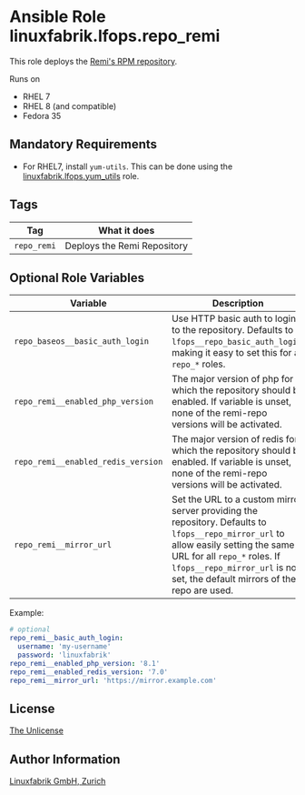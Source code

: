 # Ansible Role linuxfabrik.lfops.repo_remi

This role deploys the [Remi's RPM repository](https://rpms.remirepo.net/).

Runs on

* RHEL 7
* RHEL 8 (and compatible)
* Fedora 35


## Mandatory Requirements

* For RHEL7, install `yum-utils`. This can be done using the [linuxfabrik.lfops.yum_utils](https://github.com/Linuxfabrik/lfops/tree/main/roles/yum_utils) role.


## Tags

| Tag         | What it does                |
| ---         | ------------                |
| `repo_remi` | Deploys the Remi Repository |


## Optional Role Variables

| Variable | Description | Default Value |
| -------- | ----------- | ------------- |
| `repo_baseos__basic_auth_login` | Use HTTP basic auth to login to the repository. Defaults to `lfops__repo_basic_auth_login`, making it easy to set this for all `repo_*` roles. | `{{ lfops__repo_basic_auth_login \| default("") }}` |
| `repo_remi__enabled_php_version` | The major version of php for which the repository should be enabled. If variable is unset, none of the remi-repo versions will be activated. | unset |
| `repo_remi__enabled_redis_version` | The major version of redis for which the repository should be enabled. If variable is unset, none of the remi-repo versions will be activated. | unset |
| `repo_remi__mirror_url` | Set the URL to a custom mirror server providing the repository. Defaults to `lfops__repo_mirror_url` to allow easily setting the same URL for all `repo_*` roles. If `lfops__repo_mirror_url` is not set, the default mirrors of the repo are used. | `'{{ lfops__repo_mirror_url | default("") }}'` |

Example:
```yaml
# optional
repo_remi__basic_auth_login:
  username: 'my-username'
  password: 'linuxfabrik'
repo_remi__enabled_php_version: '8.1'
repo_remi__enabled_redis_version: '7.0'
repo_remi__mirror_url: 'https://mirror.example.com'
```


## License

[The Unlicense](https://unlicense.org/)


## Author Information

[Linuxfabrik GmbH, Zurich](https://www.linuxfabrik.ch)
